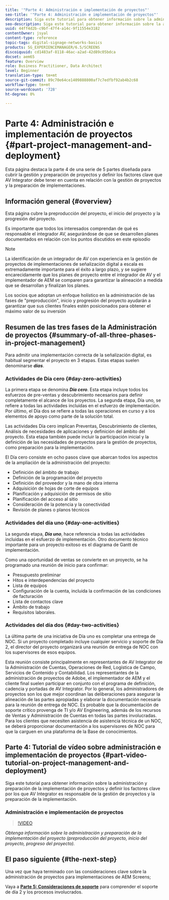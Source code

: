 ```yaml
---
title: '"Parte 4: Administración e implementación de proyectos"'
seo-title: '"Parte 4: Administración e implementación de proyectos"'
description: Siga este tutorial para obtener información sobre la administración y preparación de la implementación del proyecto (preproducción del proyecto, inicio del proyecto, progreso del proyecto). Además, conozca cómo se define el alcance y la programación del proyecto junto con la recopilación de información sobre el proveedor, la mano de obra interna y las hojas de edición.
seo-description: Siga este tutorial para obtener información sobre la administración y preparación de la implementación del proyecto (preproducción del proyecto, inicio del proyecto, progreso del proyecto). Además, conozca cómo se define el alcance y la programación del proyecto junto con la recopilación de información sobre el proveedor, la mano de obra interna y las hojas de edición.
uuid: 44ff4d2b-c9bf-47f4-a14c-9f11554e3182
contentOwner: jsyal
content-type: reference
topic-tags: digital-signage-networks-basics
products: SG_EXPERIENCEMANAGER/6.5/SCREENS
discoiquuid: cd1483af-8118-46ac-a2ad-42d89c05bdca
docset: aem65
feature: Overview
role: Business Practitioner, Data Architect
level: Beginner
translation-type: tm+mt
source-git-commit: 89c70e64ce1409888800af7c7edfbf92ab4b2c68
workflow-type: tm+mt
source-wordcount: '728'
ht-degree: 0%

---
```



# Parte 4: Administración e implementación de proyectos {#part-project-management-and-deployment}

Esta página destaca la parte 4 de una serie de 5 partes diseñada para cubrir la gestión y preparación de proyectos y definir los factores clave que AV Integrator debe tener en cuenta en relación con la gestión de proyectos y la preparación de implementaciones.

## Información general {#overview}

Esta página cubre la preproducción del proyecto, el inicio del proyecto y la progresión del proyecto.

Es importante que todos los interesados comprendan de qué es responsable el integrador AV, asegurándose de que se desarrollen planes documentados en relación con los puntos discutidos en este episodio

>[!NOTE]
>
>La identificación de un integrador de AV con experiencia en la gestión de proyectos de implementaciones de señalización digital a escala es extremadamente importante para el éxito a largo plazo, y se sugiere encarecidamente que los planes de proyecto entre el integrador de AV y el implementador de AEM se comparen para garantizar la alineación a medida que se desarrollan y finalizan los planes.
>
>Los socios que adoptan un enfoque holístico en la administración de las fases de &quot;preproducción&quot;, inicio y progresión del proyecto ayudarán a garantizar que sus clientes finales estén posicionados para obtener el máximo valor de su inversión

## Resumen de las tres fases de la Administración de proyectos {#summary-of-all-three-phases-in-project-management}

Para admitir una implementación correcta de la señalización digital, es habitual segmentar el proyecto en 3 etapas. Estas etapas suelen denominarse ***días***.

### Actividades de Día cero {#day-zero-activities}

La primera etapa se denomina ***Día cero***. Esta etapa incluye todos los esfuerzos de pre-ventas y descubrimiento necesarios para definir completamente el alcance de los proyectos. La segunda etapa, Día uno, se refiere a todas las actividades incluidas en el esfuerzo de implementación. Por último, el Día dos se refiere a todas las operaciones en curso y a los elementos de apoyo como parte de la solución total.

Las actividades Día cero implican Preventas, Descubrimiento de clientes, Análisis de necesidades de aplicaciones y definición del ámbito del proyecto. Esta etapa también puede incluir la participación inicial y la definición de las necesidades de proyectos para la gestión de proyectos, como preparación para la implementación.

El Día cero consiste en ocho pasos clave que abarcan todos los aspectos de la ampliación de la administración del proyecto:

* Definición del ámbito de trabajo
* Definición de la programación del proyecto
* Definición del proveedor y la mano de obra interna
* Adquisición de hojas de corte de equipos
* Planificación y adquisición de permisos de sitio
* Planificación del acceso al sitio
* Consideración de la potencia y la conectividad
* Revisión de planes o planos técnicos

### Actividades del día uno {#day-one-activities}

La segunda etapa, ***Día uno***, hace referencia a todas las actividades incluidas en el esfuerzo de implementación. Otro documento técnico importante para un proyecto exitoso es el diagrama de Gantt de implementación.

Como una oportunidad de ventas se convierte en un proyecto, se ha programado una reunión de inicio para confirmar:

* Presupuesto preliminar
* Hitos e interdependencias del proyecto
* Lista de equipos
* Configuración de la cuenta, incluida la confirmación de las condiciones de facturación
* Lista de contactos clave
* Ámbito de trabajo
* Requisitos laborales.

### Actividades del día dos {#day-two-activities}

La última parte de una iniciativa de Día uno es completar una entrega de NOC. Si un proyecto completado incluye cualquier servicio y soporte de Día 2, el director del proyecto organizará una reunión de entrega de NOC con los supervisores de esos equipos.

Esta reunión consiste principalmente en representantes de AV Integrator de la Administración de Cuentas, Operaciones de Red, Logística de Campo, Servicios de Contenido y Contabilidad. Los representantes de la administración de proyectos de Adobe, el implementador de AEM y el cliente final suelen participar en conjunto con el programa de definición, cadencia y portadas de AV Integrator. Por lo general, los administradores de proyectos son los que mejor coordinan las deliberaciones para asegurar la alineación de las partes apropiadas y elaborar la documentación necesaria para la reunión de entrega de NOC. Es probable que la documentación de soporte crítico provenga de TI y/o AV Engineering, además de los recursos de Ventas y Administración de Cuentas en todas las partes involucradas. Para los clientes que necesiten asistencia de asistencia técnica de un NOC, se deberá proporcionar documentación a los supervisores de NOC para que la carguen en una plataforma de la Base de conocimientos.

## Parte 4: Tutorial de vídeo sobre administración e implementación de proyectos {#part-video-tutorial-on-project-management-and-deployment}

Siga este tutorial para obtener información sobre la administración y preparación de la implementación de proyectos y definir los factores clave por los que AV Integrator es responsable de la gestión de proyectos y la preparación de la implementación.

### Administración e implementación de proyectos

>[!VIDEO](https://video.tv.adobe.com/v/28408)

*Obtenga información sobre la administración y preparación de la implementación del proyecto (preproducción del proyecto, inicio del proyecto, progreso del proyecto).*

## El paso siguiente {#the-next-step}

Una vez que haya terminado con las consideraciones clave sobre la administración de proyectos para implementaciones de AEM Screens;

Vaya a **[Parte 5: Consideraciones de soporte](support-considerations.md)** para comprender el soporte de día 2 y los procesos involucrados.

